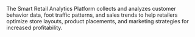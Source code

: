 The Smart Retail Analytics Platform collects and analyzes customer behavior data, foot traffic patterns, and sales trends to help retailers optimize store layouts, product placements, and marketing strategies for increased profitability.